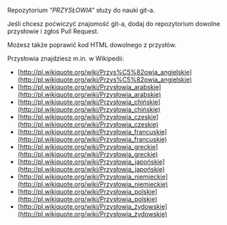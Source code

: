 Repozytorium _"PRZYSŁOWIA"_ służy do nauki git-a.

Jeśli chcesz poćwiczyć znajomość git-a,
dodaj do repozytorium dowolne przysłowie i zgłoś Pull Request.

Możesz także poprawić kod HTML dowolnego z przysłów.

Przysłowia znajdziesz m.in. w Wikipedii:

* [http://pl.wikiquote.org/wiki/Przys%C5%82owia_angielskie](http://pl.wikiquote.org/wiki/Przys%C5%82owia_angielskie)
* [http://pl.wikiquote.org/wiki/Przysłowia_arabskie](http://pl.wikiquote.org/wiki/Przysłowia_arabskie)
* [http://pl.wikiquote.org/wiki/Przysłowia_chińskie](http://pl.wikiquote.org/wiki/Przysłowia_chińskie)
* [http://pl.wikiquote.org/wiki/Przysłowia_czeskie](http://pl.wikiquote.org/wiki/Przysłowia_czeskie)
* [http://pl.wikiquote.org/wiki/Przysłowia_francuskie](http://pl.wikiquote.org/wiki/Przysłowia_francuskie)
* [http://pl.wikiquote.org/wiki/Przysłowia_greckie](http://pl.wikiquote.org/wiki/Przysłowia_greckie)
* [http://pl.wikiquote.org/wiki/Przysłowia_japońskie](http://pl.wikiquote.org/wiki/Przysłowia_japońskie)
* [http://pl.wikiquote.org/wiki/Przysłowia_niemieckie](http://pl.wikiquote.org/wiki/Przysłowia_niemieckie)
* [http://pl.wikiquote.org/wiki/Przysłowia_polskie](http://pl.wikiquote.org/wiki/Przysłowia_polskie)
* [http://pl.wikiquote.org/wiki/Przysłowia_żydowskie](http://pl.wikiquote.org/wiki/Przysłowia_żydowskie)
